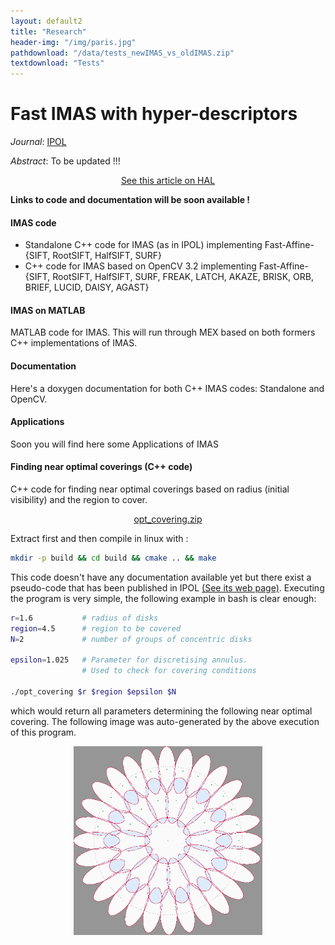 ```yaml
---
layout: default2
title: "Research"
header-img: "/img/paris.jpg"
pathdownload: "/data/tests_newIMAS_vs_oldIMAS.zip"
textdownload: "Tests"
---
```


Fast IMAS with hyper-descriptors
===================
*Journal*: [IPOL](http://www.ipol.im/)

*Abstract*:
To be updated !!!

<center><a href="/pages/hyperdescriptors">See this article on HAL</a></center>



**Links to code and documentation will be soon available !**

#### IMAS code
 - Standalone C++ code for IMAS (as in IPOL) implementing Fast-Affine-{SIFT, RootSIFT, HalfSIFT, SURF}
 - C++ code for IMAS based on OpenCV 3.2 implementing Fast-Affine-{SIFT, RootSIFT, HalfSIFT, SURF, FREAK, LATCH, AKAZE, BRISK, ORB, BRIEF, LUCID, DAISY, AGAST}

#### IMAS on MATLAB
MATLAB code for IMAS. This will run through MEX based on both formers C++ implementations of IMAS.

#### Documentation
Here's a doxygen documentation for both C++ IMAS codes: Standalone and OpenCV.

#### Applications
Soon you will find here some Applications of IMAS

#### Finding near optimal coverings (C++ code)
 C++ code for finding near optimal coverings based on radius (initial visibility) and the region to cover.
 <center><a href="/data/imas/opt_covering.zip">opt_covering.zip</a></center>

 Extract first and then compile in linux with :
 ```bash
 mkdir -p build && cd build && cmake .. && make
 ```

 This code doesn't have any documentation available yet but there exist a pseudo-code that has been published in IPOL [(See its web page)](/pages/hyperdescriptors). Executing the program is very simple, the following example in bash is clear enough:
 ```bash
 r=1.6           # radius of disks
 region=4.5      # region to be covered
 N=2             # number of groups of concentric disks

 epsilon=1.025   # Parameter for discretising annulus.
                 # Used to check for covering conditions

 ./opt_covering $r $region $epsilon $N
 ```

 which would return all parameters determining the following near optimal covering. The following image was auto-generated by the above execution of this program.
 <center>
 <div > <img src="/img/imas/opt_covering.png" alt="2D" width="60%"> </div>
 </center>
